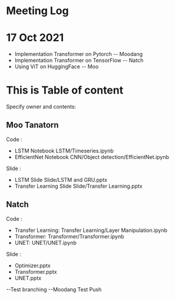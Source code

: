 # Meeting Log
# 17 Oct 2021
- Implementation Transformer on Pytorch -- Moodang
- Implementation Transformer on TensorFlow -- Natch
- Using ViT on HuggingFace -- Moo



# This is Table of content
Specify owner and contents:
## Moo Tanatorn
Code :
- LSTM Notebook LSTM/Timeseries.ipynb
- EfficientNet Notebook CNN/Object detection/EfficientNet.ipynb

Slide :
- LSTM Slide Slide/LSTM and GRU.pptx
- Transfer Learning Slide Slide/Transfer Learning.pptx

## Natch
Code :
- Transfer Learning: Transfer Learning/Layer Manipulation.ipynb
- Transformer: Transformer/Transformer.ipynb
- UNET: UNET/UNET.ipynb

Slide :
- Optimizer.pptx
- Transformer.pptx
- UNET.pptx

--Test branching
--Moodang Test Push
